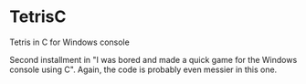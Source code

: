 # TetrisC
Tetris in C for Windows console

Second installment in "I was bored and made a quick game for the Windows console using C". Again, the code is probably even messier in this one.
